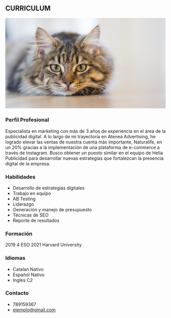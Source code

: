 ## **CURRICULUM**

![Image](gato.jpg)

### __Perfil Profesional__

Especialista en marketing con más de 3 años de experiencia en el área de la publicidad digital. A lo largo de mi trayectoria en Atenea Advertising, he logrado elevar las ventas de nuestra cuenta más importante, Naturalife, en un 20% gracias a la implementación de una plataforma de e-commerce a través de Instagram. Busco obtener un puesto similar en el equipo de Helia Publicidad para desarrollar nuevas estrategias que fortalezcan la presencia digital de la empresa.

### __Habilidades__

- Desarrollo de estrategias digitales
- Trabajo en equipo
- AB Testing
- Liderazgo
- Generación y manejo de presupuesto
- Técnicas de SEO
- Reporte de resultados

### __Formación__
2019 4 ESO
2021 Harvard University
### __Idiomas__
- Catalan Nativo
- Español Nativo
- Ingles C2


### Contacto

- 789159367
- ejemplo@gmail.com
